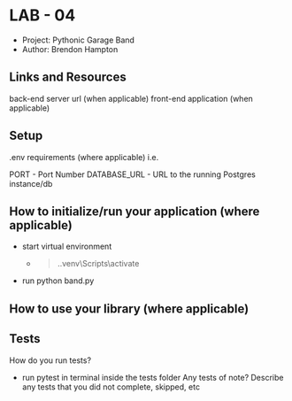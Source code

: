 # LAB - 04
- Project: Pythonic Garage Band
 - Author: Brendon Hampton

## Links and Resources
back-end server url (when applicable)
front-end application (when applicable)
## Setup
.env requirements (where applicable)
i.e.

PORT - Port Number
DATABASE_URL - URL to the running Postgres instance/db

## How to initialize/run your application (where applicable)
-   start virtual environment
    - >.\.venv\Scripts\activate
-   run python band.py

## How to use your library (where applicable)

## Tests
How do you run tests?
-   run pytest in terminal inside the tests folder
Any tests of note?
Describe any tests that you did not complete, skipped, etc